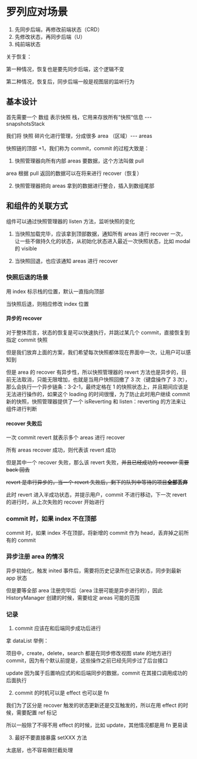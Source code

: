# 罗列应对场景

1. 先同步后端，再修改前端状态（CRD）
2. 先修改状态，再同步后端（U）
3. 纯前端状态

关于恢复：

第一种情况，恢复也是要先同步后端，这个逻辑不变

第二种情况，恢复后，同步后端一般是视图层的监听行为

## 基本设计

首先需要一个 数组 表示快照 栈，它用来存放所有“快照“信息 --- snapshotsStack

我们将 快照 碎片化进行管理，分成很多 area （区域）--- areas

快照链的顶部 +1，我们称为 commit，commit 的过程大致是：

1. 快照管理器向所有内部 areas 要数据，这个方法叫做 pull

area 根据 pull 返回的数据可以在将来进行 recover（恢复）

2. 快照管理器把向 areas 拿到的数据进行整合，插入到数组尾部

## 和组件的关联方式

组件可以通过快照管理器的 listen 方法，监听快照的变化

1. 当快照加载完毕，应该拿到顶部数据，通知所有 areas 进行 recover 一次，让一些不做持久化的状态，从初始化状态进入最近一次快照状态，比如 modal 的 visible

2. 当快照回退，也应该通知 areas 进行 recover

### 快照后退的场景

用 index 标示栈的位置，默认一直指向顶部

当快照后退，则相应修改 index 位置

#### 异步的 recover

对于整体而言，状态的恢复是可以快速执行，并跳过某几个 commit，直接恢复到指定 commit 快照

但是我们放弃上面的方案，我们希望每次快照都体现在界面中一次，让用户可以感知到

但是 area 的 recover 有异步性，所以快照管理器的 revert 方法也是异步的，目前无法取消，只能无限增加，也就是当用户快照回撤了 3 次（键盘操作了 3 次），那么会执行一个异步链条：3-2-1，最终定格在 1 的快照状态上，并且期间应该是无法进行操作的，如果这个 loading 的时间很慢，为了防止此时用户继续 commit 新的快照，快照管理器提供了一个 isReverting 和 listen：reverting 的方法来让组件进行判断

#### recover 失败后

一次 commit revert 就表示多个 areas 进行 recover

所有 areas recover 成功，则代表该 revert 成功

但是其中一个 recover 失败，那么该 revert 失败，~~并且已经成功的 recover 需要 back 回去~~

~~revert 是串行异步的，当一个 revert 失败后，剩下的队列中等待的项目**全部丢弃**~~

此时 revert 进入半成功状态，并提示用户，commit 不进行移动，下一次 revert 的进行时，从上次失败的 recover 开始进行

### commit 时，如果 index 不在顶部

commit 时，如果 index 不在顶部，将新增的 commit 作为 head，丢弃掉之前所有的 commit

### 异步注册 area 的情况

异步初始化，触发 inited 事件后，需要将历史记录所在记录状态，同步到最新 app 状态

但是要等全部 area 注册完毕后（area 注册可能是异步进行的），因此 HistoryManager 创建的时候，需要给定 areas 可能的范围

### 记录

1. commit 应该在和后端同步成功后进行

拿 dataList 举例：

项目中，create，delete，search 都是在同步修改视图 state 的地方进行 commit，因为有个默认前提是，这些操作之前已经先同步过了后台接口

update 因为属于后置响应式的和后端同步的数据，commit 在其接口调用成功的后面执行

2. commit 的时机可以是 effect 也可以是 fn

我们为了区分是 recover 触发的状态更新还是交互触发的，所以在用 effect 的时候，需要配置 ref 标记

所以一般除了不得不用 effect 的时候，比如 update，其他情况都是用 fn 更易读

3. 最好不要直接暴露 setXXX 方法

太底层，也不容易做拦截处理
